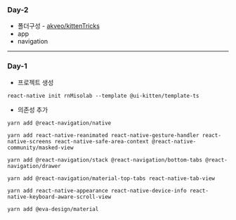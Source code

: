 ### Day-2

- 폴더구성 - [akveo/kittenTricks](https://github.com/akveo/kittenTricks)
- app
- navigation

---

### Day-1

- 프로젝트 생성

```
react-native init rnMisolab --template @ui-kitten/template-ts
```

- 의존성 추가

```
yarn add @react-navigation/native
```

```
yarn add react-native-reanimated react-native-gesture-handler react-native-screens react-native-safe-area-context @react-native-community/masked-view
```

```
yarn add @react-navigation/stack @react-navigation/bottom-tabs @react-navigation/drawer
```

```
yarn add @react-navigation/material-top-tabs react-native-tab-view
```

```
yarn add react-native-appearance react-native-device-info react-native-keyboard-aware-scroll-view
```

```
yarn add @eva-design/material
```
